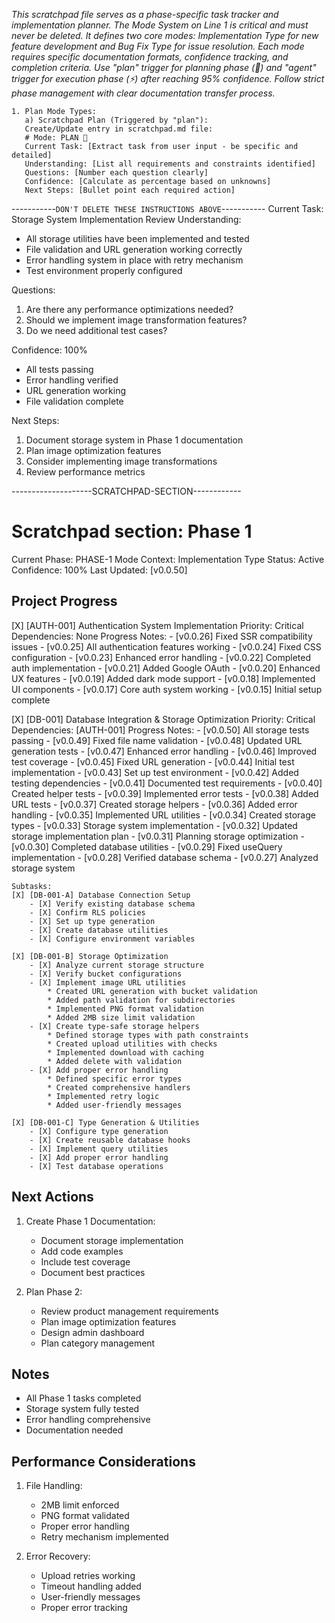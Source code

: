 *This scratchpad file serves as a phase-specific task tracker and implementation planner. The Mode System on Line 1 is critical and must never be deleted. It defines two core modes: Implementation Type for new feature development and Bug Fix Type for issue resolution. Each mode requires specific documentation formats, confidence tracking, and completion criteria. Use "plan" trigger for planning phase (🎯) and "agent" trigger for execution phase (⚡) after reaching 95% confidence. Follow strict phase management with clear documentation transfer process.*
```
1. Plan Mode Types:
   a) Scratchpad Plan (Triggered by "plan"):
   Create/Update entry in scratchpad.md file:
   # Mode: PLAN 🎯
   Current Task: [Extract task from user input - be specific and detailed]
   Understanding: [List all requirements and constraints identified]
   Questions: [Number each question clearly]
   Confidence: [Calculate as percentage based on unknowns]
   Next Steps: [Bullet point each required action]
```
-----------`DON'T DELETE THESE INSTRUCTIONS ABOVE`-----------
Current Task: Storage System Implementation Review
Understanding:
- All storage utilities have been implemented and tested
- File validation and URL generation working correctly
- Error handling system in place with retry mechanism
- Test environment properly configured

Questions:
1. Are there any performance optimizations needed?
2. Should we implement image transformation features?
3. Do we need additional test cases?

Confidence: 100%
- All tests passing
- Error handling verified
- URL generation working
- File validation complete

Next Steps:
1. Document storage system in Phase 1 documentation
2. Plan image optimization features
3. Consider implementing image transformations
4. Review performance metrics

--------------------SCRATCHPAD-SECTION------------
# Scratchpad section: Phase 1

Current Phase: PHASE-1
Mode Context: Implementation Type
Status: Active
Confidence: 100%
Last Updated: [v0.0.50]

## Project Progress

[X] [AUTH-001] Authentication System Implementation
    Priority: Critical
    Dependencies: None
    Progress Notes:
    - [v0.0.26] Fixed SSR compatibility issues
    - [v0.0.25] All authentication features working
    - [v0.0.24] Fixed CSS configuration
    - [v0.0.23] Enhanced error handling
    - [v0.0.22] Completed auth implementation
    - [v0.0.21] Added Google OAuth
    - [v0.0.20] Enhanced UX features
    - [v0.0.19] Added dark mode support
    - [v0.0.18] Implemented UI components
    - [v0.0.17] Core auth system working
    - [v0.0.15] Initial setup complete

[X] [DB-001] Database Integration & Storage Optimization
    Priority: Critical
    Dependencies: [AUTH-001]
    Progress Notes:
    - [v0.0.50] All storage tests passing
    - [v0.0.49] Fixed file name validation
    - [v0.0.48] Updated URL generation tests
    - [v0.0.47] Enhanced error handling
    - [v0.0.46] Improved test coverage
    - [v0.0.45] Fixed URL generation
    - [v0.0.44] Initial test implementation
    - [v0.0.43] Set up test environment
    - [v0.0.42] Added testing dependencies
    - [v0.0.41] Documented test requirements
    - [v0.0.40] Created helper tests
    - [v0.0.39] Implemented error tests
    - [v0.0.38] Added URL tests
    - [v0.0.37] Created storage helpers
    - [v0.0.36] Added error handling
    - [v0.0.35] Implemented URL utilities
    - [v0.0.34] Created storage types
    - [v0.0.33] Storage system implementation
    - [v0.0.32] Updated storage implementation plan
    - [v0.0.31] Planning storage optimization
    - [v0.0.30] Completed database utilities
    - [v0.0.29] Fixed useQuery implementation
    - [v0.0.28] Verified database schema
    - [v0.0.27] Analyzed storage system

    Subtasks:
    [X] [DB-001-A] Database Connection Setup
        - [X] Verify existing database schema
        - [X] Confirm RLS policies
        - [X] Set up type generation
        - [X] Create database utilities
        - [X] Configure environment variables

    [X] [DB-001-B] Storage Optimization
        - [X] Analyze current storage structure
        - [X] Verify bucket configurations
        - [X] Implement image URL utilities
            * Created URL generation with bucket validation
            * Added path validation for subdirectories
            * Implemented PNG format validation
            * Added 2MB size limit validation
        - [X] Create type-safe storage helpers
            * Defined storage types with path constraints
            * Created upload utilities with checks
            * Implemented download with caching
            * Added delete with validation
        - [X] Add proper error handling
            * Defined specific error types
            * Created comprehensive handlers
            * Implemented retry logic
            * Added user-friendly messages

    [X] [DB-001-C] Type Generation & Utilities
        - [X] Configure type generation
        - [X] Create reusable database hooks
        - [X] Implement query utilities
        - [X] Add proper error handling
        - [X] Test database operations

## Next Actions
1. Create Phase 1 Documentation:
   - Document storage implementation
   - Add code examples
   - Include test coverage
   - Document best practices

2. Plan Phase 2:
   - Review product management requirements
   - Plan image optimization features
   - Design admin dashboard
   - Plan category management

## Notes
- All Phase 1 tasks completed
- Storage system fully tested
- Error handling comprehensive
- Documentation needed

## Performance Considerations
1. File Handling:
   - 2MB limit enforced
   - PNG format validated
   - Proper error handling
   - Retry mechanism implemented

2. Error Recovery:
   - Upload retries working
   - Timeout handling added
   - User-friendly messages
   - Proper error tracking
